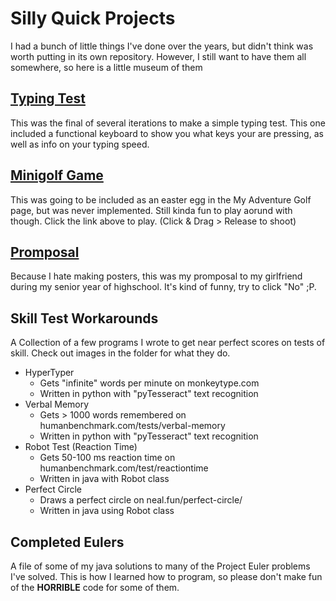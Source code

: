 # Silly Quick Projects
I had a bunch of little things I've done over the years, but didn't think was worth putting in its own repository. However, I still want to have them all somewhere, so here is a little museum of them

## <a href="https://html-preview.github.io/?url=https://github.com/CadenConde/Silly-Quick-Projects/blob/main/TypingTestWithKeyboard/Default.html">Typing Test</a>
This was the final of several iterations to make a simple typing test. This one included a functional keyboard to show you what keys your are pressing, as well as info on your typing speed.

## <a href="https://html-preview.github.io/?url=https://github.com/CadenConde/Silly-Quick-Projects/blob/main/minigolfGame/minigolf.html">Minigolf Game</a>
This was going to be included as an easter egg in the My Adventure Golf page, but was never implemented. Still kinda fun to play aorund with though. Click the link above to play. (Click & Drag > Release to shoot)

## <a href="https://html-preview.github.io/?url=https://github.com/CadenConde/Silly-Quick-Projects/blob/main/Promposal/Promposal.html">Promposal</a>
Because I hate making posters, this was my promposal to my girlfriend during my senior year of highschool. It's kind of funny, try to click "No" ;P.

## Skill Test Workarounds
A Collection of a few programs I wrote to get near perfect scores on tests of skill. Check out images in the folder for what they do.
- HyperTyper
    - Gets "infinite" words per minute on monkeytype.com
    - Written in python with "pyTesseract" text recognition
- Verbal Memory
    - Gets > 1000 words remembered on humanbenchmark.com/tests/verbal-memory
    - Written in python with "pyTesseract" text recognition
- Robot Test (Reaction Time)
    - Gets 50-100 ms reaction time on humanbenchmark.com/test/reactiontime
    - Written in java with Robot class
- Perfect Circle
    - Draws a perfect circle on neal.fun/perfect-circle/
    - Written in java using Robot class
      
## Completed Eulers
A file of some of my java solutions to many of the Project Euler problems I've solved. This is how I learned how to program, so please don't make fun of the **HORRIBLE** code for some of them.

